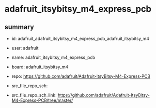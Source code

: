 # adafruit_itsybitsy_m4_express_pcb
 
## summary 
* id: adafruit_adafruit_itsybitsy_m4_express_pcb_adafruit_itsybitsy_m4
* user: adafruit
* name: adafruit_itsybitsy_m4_express_pcb
* board: adafruit_itsybitsy_m4
* repo: https://github.com/adafruit/Adafruit-ItsyBitsy-M4-Express-PCB



* src_file_repo_sch: 
* src_file_repo_sch_link: https://github.com/adafruit/Adafruit-ItsyBitsy-M4-Express-PCB/tree/master/




